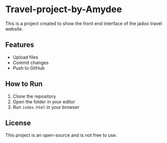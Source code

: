 # Travel-project-by-Amydee

This is a project created to show the front end interface of the jadoo travel website.

## Features
- Upload files
- Commit changes
- Push to GitHub

## How to Run
1. Clone the repository
2. Open the folder in your editor
3. Run `index.html` in your browser

## License
This project is an open-source and is not free to use.
